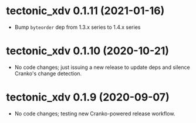 # tectonic_xdv 0.1.11 (2021-01-16)

- Bump `byteorder` dep from 1.3.x series to 1.4.x series

# tectonic_xdv 0.1.10 (2020-10-21)

- No code changes; just issuing a new release to update deps and silence
  Cranko's change detection.

# tectonic_xdv 0.1.9 (2020-09-07)

- No code changes; testing new Cranko-powered release workflow.
